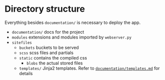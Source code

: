 # Directory structure
Everything besides `documentation/` is necessary to deploy the app.

* `documentation/` docs for the project
* `modules` extensions and modules imported by `webserver.py`
* `sitefiles`
    * `buckets` buckets to be served
    * `scss` scss files and partials
    * `static` contains the compiled css
        * `blobs` the actual stored files
    * `templates/` Jinja2 templates. Refer to [`documentation/templates.md`](templates.md) for details 
